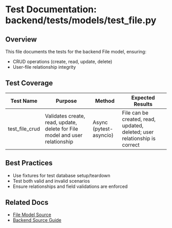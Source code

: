 # Test Documentation: backend/tests/models/test_file.py

## Overview

This file documents the tests for the backend File model, ensuring:

- CRUD operations (create, read, update, delete)
- User-file relationship integrity

## Test Coverage

| Test Name         | Purpose                                 | Method                  | Expected Results                                                      |
|-------------------|-----------------------------------------|-------------------------|-----------------------------------------------------------------------|
| test_file_crud    | Validates create, read, update, delete for File model and user relationship | Async (pytest-asyncio)  | File can be created, read, updated, deleted; user relationship is correct |

## Best Practices

- Use fixtures for test database setup/teardown
- Test both valid and invalid scenarios
- Ensure relationships and field validations are enforced

## Related Docs

- [File Model Source](../../src/models/file.py.md)
- [Backend Source Guide](../../../backend-source-guide.md)
